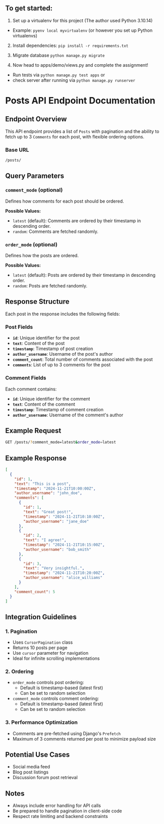 
## To get started:

1. Set up a virtualenv for this project (The author used Python 3.10.14)

- Example: `pyenv local myvirtualenv` (or however you set up Python virtualenvs)

2. Install dependencies: `pip install -r requirements.txt`

3. Migrate database `python manage.py migrate`

4. Now head to apps/demo/views.py and complete the assignment!

- Run tests via `python manage.py test apps` or
- check server after running via `python manage.py runserver`



# Posts API Endpoint Documentation

## Endpoint Overview
This API endpoint provides a list of `Posts` with pagination and the ability to fetch up to 3 `Comments` for each post, with flexible ordering options.

### Base URL
`/posts/`

## Query Parameters

### `comment_mode` (optional)
Defines how comments for each post should be ordered.

**Possible Values:**
- `latest` (default): Comments are ordered by their timestamp in descending order.
- `random`: Comments are fetched randomly.

### `order_mode` (optional)
Defines how the posts are ordered.

**Possible Values:**
- `latest` (default): Posts are ordered by their timestamp in descending order.
- `random`: Posts are fetched randomly.

## Response Structure

Each post in the response includes the following fields:

### Post Fields
- **`id`**: Unique identifier for the post
- **`text`**: Content of the post
- **`timestamp`**: Timestamp of post creation
- **`author_username`**: Username of the post's author
- **`comment_count`**: Total number of comments associated with the post
- **`comments`**: List of up to 3 comments for the post

### Comment Fields
Each comment contains:
- **`id`**: Unique identifier for the comment
- **`text`**: Content of the comment
- **`timestamp`**: Timestamp of comment creation
- **`author_username`**: Username of the comment's author

## Example Request
```bash
GET /posts/?comment_mode=latest&order_mode=latest
```

## Example Response
```json
[
  {
    "id": 1,
    "text": "This is a post",
    "timestamp": "2024-11-21T10:00:00Z",
    "author_username": "john_doe",
    "comments": [
      {
        "id": 1,
        "text": "Great post!",
        "timestamp": "2024-11-21T10:10:00Z",
        "author_username": "jane_doe"
      },
      {
        "id": 2,
        "text": "I agree!",
        "timestamp": "2024-11-21T10:15:00Z",
        "author_username": "bob_smith"
      },
      {
        "id": 3,
        "text": "Very insightful.",
        "timestamp": "2024-11-21T10:20:00Z",
        "author_username": "alice_williams"
      }
    ],
    "comment_count": 5
  }
]
```

## Integration Guidelines

### 1. Pagination
- Uses `CursorPagination` class
- Returns 10 posts per page
- Use `cursor` parameter for navigation
- Ideal for infinite scrolling implementations

### 2. Ordering
- `order_mode` controls post ordering:
  - Default is timestamp-based (latest first)
  - Can be set to random selection
- `comment_mode` controls comment ordering:
  - Default is timestamp-based (latest first)
  - Can be set to random selection

### 3. Performance Optimization
- Comments are pre-fetched using Django's `Prefetch`
- Maximum of 3 comments returned per post to minimize payload size

## Potential Use Cases
- Social media feed
- Blog post listings
- Discussion forum post retrieval

## Notes
- Always include error handling for API calls
- Be prepared to handle pagination in client-side code
- Respect rate limiting and backend constraints


